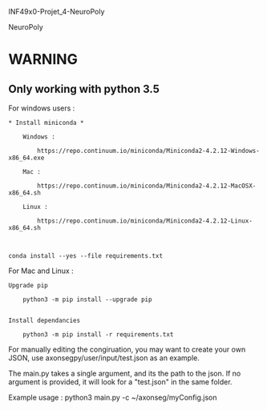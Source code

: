 INF49x0-Projet_4-NeuroPoly

NeuroPoly


# WARNING

## Only working with python 3.5



For windows users : 

    * Install miniconda *

        Windows :

            https://repo.continuum.io/miniconda/Miniconda2-4.2.12-Windows-x86_64.exe

        Mac :

            https://repo.continuum.io/miniconda/Miniconda2-4.2.12-MacOSX-x86_64.sh

        Linux :

            https://repo.continuum.io/miniconda/Miniconda2-4.2.12-Linux-x86_64.sh



    conda install --yes --file requirements.txt


For Mac and Linux :


    Upgrade pip

        python3 -m pip install --upgrade pip 


    Install dependancies

        python3 -m pip install -r requirements.txt 





For manually editing the congiruation, you may want to create your own JSON, use axonsegpy/user/input/test.json as an example.

The main.py takes a single argument, and its the path to the json. If no argument is provided, it will look for a "test.json" in the same folder.

Example usage : python3 main.py -c ~/axonseg/myConfig.json
